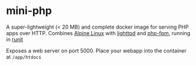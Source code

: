 # mini-php
A super-lightweight (< 20 MB) and complete docker image for serving PHP apps over HTTP. Combines [Alpine Linux](http://www.alpinelinux.org/) with [lighttpd](https://www.lighttpd.net/) and [php-fpm](http://php-fpm.org/), running in [runit](http://smarden.org/runit/)

Exposes a web server on port 5000. Place your webapp into the container at `/app/htdocs`

